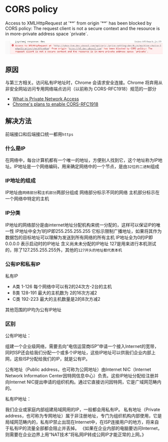 # CORS policy

Access to XMLHttpRequest at '\*\*' from origin '\*\*' has been blocked by CORS policy: The request client is not a secure context and the resource is in more-private address space \`private`.

<!-- [CORS-Policy,Chrome] -->


![The request client is not a secure context and the resource is in more-private address space 'private'](/md-images/pna.jpg)


## 原因
  与第三方相关。访问私有IP地址时，Chrome 会请求安全连接。Chrome 将弃用从非安全网站访问专用网络端点访问（以前称为 CORS-RFC1918）规范的一部分


- [What is Private Network Access](https://developer.chrome.com/blog/private-network-access-update/#what-is-private-network-access)
- [Chrome's plans to enable CORS-RFC1918](https://developer.chrome.com/articles/cors-rfc1918-feedback/#chrome's-plans-to-enable-cors-rfc1918)

## 解决方法

  前端接口和后端接口统一都用`https`


### 什么是IP

  在网络中，每台计算机都有一个唯一的地址，方便别人找到它，这个地址称为IP地址。IP地址是一个网络编码，用来确定网络中的一个节点，是由`32位的二进制`组成

### IP地址的组成 

  IP地址由`网络部分`和`主机部分`两部分组成
  网络部分标示不同的网络
  主机部分标示在一个网络中特定的主机

### IP分类

  IP地址的网络部分是由internet地址分配机构来统一分配的，这样可以保证IP的唯一性
  IP地址中全为1的IP即255.255.255.255 它标示限制广播地址，如果将其作为数据包的目标地址可以理解为发送到所有网络的所有主机
  IP地址全为0的IP即0.0.0.0 表示启动时的IP地址 含义尚未未分配的IP地址
  127是用来进行本机测试的，除了127.255.255.255外，其他的`127开头的地址都代表本机`

### 公有IP和私有IP
私有IP
  - A类 1-126 每个网络中可以有2的24次方-2台的主机
  - B类 128-191 最大的主机数为 2的16次方减2
  - C类 192-223 最大的主机数量是2的8次方减2

其他范围的IP均为公有IP地址

### 区别
  公有IP地址：

  组建一个企业级网络，需要去向“电信运营商ISP”申请一个接入Internet的宽带，同时ISP还会给我们分配一个或多个IP地址，这些IP地址可以供我们企业内部上网，这些ISP分配给我们的IP，就是公有IP。

  公有地址（Public address，也可称为公网地址）由Internet NIC（Internet Network Information Center因特网信息中心）负责。这些IP地址分配给注册并向Internet NIC提出申请的组织机构。通过它直接访问因特网，它是广域网范畴内的。

  私有IP地址：

  我们企业或家庭内部组建局域网用的IP，一般都会用私有IP。
  私有地址（Private address，也可称为专网地址）属于非注册地址，专门为组织机构内部使用，它是局域网范畴内的，私有IP禁止出现在Internet中，在ISP连接用户的地方，将来自于私有IP的流量全部都会阻止并丢掉。
  《如果在企业内部的电脑要访问Internet，则需要在企业边界上用“NAT技术”将私网IP转成公网IP才能正常的上网。》
